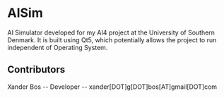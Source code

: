 # AISim

AI Simulator developed for my AI4 project at the University of Southern Denmark.
It is built using Qt5, which potentially allows the project to run independent of Operating System.

## Contributors

Xander Bos -- Developer -- xander[DOT]g[DOT]bos[AT]gmail[DOT]com

